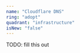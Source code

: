 ```yaml
---
name: "Cloudflare DNS"
ring: "adopt"
quadrant: "infrastructure"
isNew: "false"
---
```


TODO: fill this out
